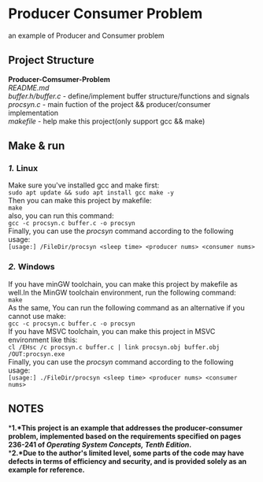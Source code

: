 # Producer Consumer Problem
an example of Producer and Consumer problem

## Project Structure
**Producer-Comsumer-Problem**<br>
*README.md*<br>
*buffer.h/buffer.c* - define/implement buffer structure/functions and signals<br>
*procsyn.c* - main fuction of the project && producer/consumer implementation<br>
*makefile* - help make this project(only support gcc && make)<br>

## Make & run
### *1.* Linux
Make sure you've installed gcc and make first:<br>
`sudo apt update && sudo apt install gcc make -y`<br>
Then you can make this project by makefile:<br>
`make` <br>
also, you can run this command:<br>
`gcc -c procsyn.c buffer.c -o procsyn`<br>
Finally, you can use the *procsyn* command according to the following usage:<br>
`[usage:] /FileDir/procsyn <sleep time> <producer nums> <consumer nums>`<br>
### *2.* Windows
If you have minGW toolchain, you can make this project by makefile as well.In the MinGW toolchain environment, run the following command:<br>
`make`<br>
As the same, You can run the following command as an alternative if you cannot use make:<br>
`gcc -c procsyn.c buffer.c -o procsyn`<br>
If you have MSVC toolchain, you can make this project in MSVC environment like this:<br>
`cl /EHsc /c procsyn.c buffer.c | link procsyn.obj buffer.obj /OUT:procsyn.exe`<br>
Finally, you can use the *procsyn* command according to the following usage:<br>
`[usage:] ./FileDir/procsyn <sleep time> <producer nums> <consumer nums>`<br>

## NOTES
***1.*This project is an example that addresses the producer-consumer problem, implemented based on the requirements specified on pages 236-241 of *Operating System Concepts, Tenth Edition*.**<br>
***2.*Due to the author's limited level, some parts of the code may have defects in terms of efficiency and security, and is provided solely as an example for reference.**<br>
